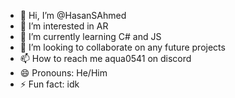 - 👋 Hi, I’m @HasanSAhmed
- 👀 I’m interested in AR
- 🌱 I’m currently learning C# and JS
- 💞️ I’m looking to collaborate on any future projects
- 📫 How to reach me aqua0541 on discord
- 😄 Pronouns: He/Him
- ⚡ Fun fact: idk
